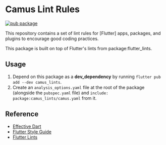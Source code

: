 # Camus Lint Rules

[![pub package](https://img.shields.io/pub/v/camus_lints.svg)](https://pub.dev/packages/camus_lints)

This repository contains a set of lint rules for [Flutter] apps, packages,
and plugins to encourage good coding practices.

This package is built on top of Flutter's lints from package:flutter_lints.

## Usage

1. Depend on this package as a **dev_dependency** by running
  `flutter pub add --dev camus_lints`.
2. Create an `analysis_options.yaml` file at the root of the package (alongside
   the `pubspec.yaml` file) and `include: package:camus_lints/camus.yaml`
   from it.

## Reference

- [Effective Dart](https://dart.dev/guides/language/effective-dart/style)
- [Flutter Style Guide](https://github.com/flutter/flutter/wiki/Style-guide-for-Flutter-repo)
- [Flutter Lints](https://pub.dev/packages/flutter_lints)
